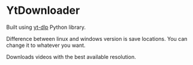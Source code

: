 # YtDownloader

Built using [yt-dlp](https://github.com/yt-dlp/yt-dlp) Python library.

Difference between linux and windows version is save locations. You can change it to whatever you want.

Downloads videos with the best available resolution.